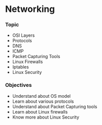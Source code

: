 # Networking

### Topic
- OSI Layers
- Protocols
- DNS
- ICMP
- Packet Capturing Tools
- Linux Firewalls
- Iptables
- Linux Security

### Objectives
- Understand about OS model
- Learn about various protocols
- Understand about Packet Capturing tools
- Learn about Linux firewalls
- Know more about Linux Security

